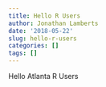```yaml
---
title: Hello R Users
author: Jonathan Lamberts
date: '2018-05-22'
slug: hello-r-users
categories: []
tags: []
---
```


Hello Atlanta R Users
